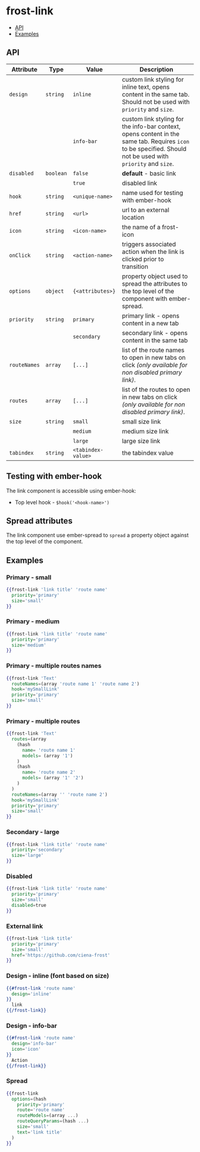 # frost-link <br />
* [API](#api)
* [Examples](#examples)

## API

| Attribute | Type | Value | Description |
| --------- | ---- | ----- | -----------
| `design` | `string` | `inline` | custom link styling for inline text, opens content in the same tab.  Should not be used with `priority` and `size`. |
|  | | `info-bar` | custom link styling for the info-bar context, opens content in the same tab.  Requires `icon` to be specified.  Should not be used with `priority` and `size`. |
| `disabled` | `boolean` | `false` | **default** - basic link |
|  |  | `true` | disabled link |
| `hook` | `string` | `<unique-name>` | name used for testing with ember-hook |
| `href` | `string` | `<url>` | url to an external location |
| `icon` | `string` | `<icon-name>` | the name of a frost-icon |
| `onClick` |`string` | `<action-name>` | triggers associated action when the link is clicked prior to transition |
| `options` | `object` | `{<attributes>}` | property object used to spread the attributes to the top level of the component with ember-spread. |
| `priority` | `string` | `primary` | primary link - opens content in a new tab |
|  |  | `secondary` | secondary link - opens content in the same tab |
| `routeNames` | `array` | `[...]` | list of the route names to open in new tabs on click <i>(only available for non disabled primary link)</i>. |
| `routes` | `array` | `[...]` | list of the routes to open in new tabs on click <i>(only available for non disabled primary link)</i>. |
| `size` | `string` | `small` | small size link |
|  |  | `medium` | medium size link |
|  |  | `large` | large size link |
| `tabindex` | `string` | `<tabindex-value>` | the tabindex value |

## Testing with ember-hook
The link component is accessible using ember-hook:
* Top level hook - `$hook('<hook-name>')`

## Spread attributes
The link component use ember-spread to `spread` a property object against the top level of the component.

## Examples

### Primary - small
```handlebars
{{frost-link 'link title' 'route name'
  priority='primary'
  size='small'
}}
```

### Primary - medium
```handlebars
{{frost-link 'link title' 'route name'
  priority='primary'
  size='medium'
}}
```

### Primary - multiple routes names
```handlebars
{{frost-link 'Text'
  routeNames=(array 'route name 1' 'route name 2')
  hook='mySmallLink'
  priority='primary'
  size='small'
}}
```

### Primary - multiple routes
```handlebars
{{frost-link 'Text'
  routes=(array
    (hash
      name= 'route name 1'
      models= (array '1')
    )
    (hash
      name= 'route name 2'
      models= (array '1' '2')
    )
  )
  routeNames=(array '' 'route name 2')
  hook='mySmallLink'
  priority='primary'
  size='small'
}}
```

### Secondary - large
```handlebars
{{frost-link 'link title' 'route name'
  priority='secondary'
  size='large'
}}
```

### Disabled
```handlebars
{{frost-link 'link title' 'route name'
  priority='primary'
  size='small'
  disabled=true
}}
```

### External link
```handlebars
{{frost-link 'link title'
  priority='primary'
  size='small'
  href='https://github.com/ciena-frost'
}}
```

### Design - inline (font based on size)
```handlebars
{{#frost-link 'route name'
  design='inline'
}}
  link
{{/frost-link}}
```

### Design - info-bar
```handlebars
{{#frost-link 'route name'
  design='info-bar'
  icon='icon'
}}
  Action
{{/frost-link}}
```

### Spread
```handlebars
{{frost-link
  options=(hash
    priority='primary'
    route='route name'
    routeModels=(array ...)
    routeQueryParams=(hash ...)
    size='small'
    text='link title'
  )
}}
```
